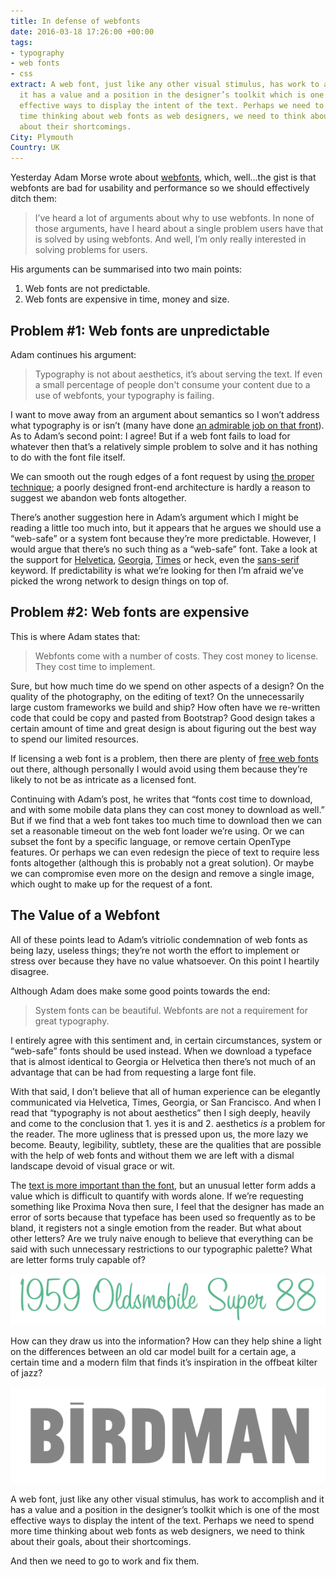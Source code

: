 ```yaml
---
title: In defense of webfonts
date: 2016-03-18 17:26:00 +00:00
tags:
- typography
- web fonts
- css
extract: A web font, just like any other visual stimulus, has work to accomplish and
  it has a value and a position in the designer’s toolkit which is one of the most
  effective ways to display the intent of the text. Perhaps we need to spend more
  time thinking about web fonts as web designers, we need to think about their goals,
  about their shortcomings.
City: Plymouth
Country: UK
---
```


Yesterday Adam Morse wrote about [webfonts](http://mrmrs.io/writing/2016/03/17/webfonts/), which, well...the gist is that webfonts are bad for usability and performance so we should effectively ditch them:

> I’ve heard a lot of arguments about why to use webfonts. In none of those arguments, have I heard about a single problem users have that is solved by using webfonts. And well, I’m only really interested in solving problems for users.

His arguments can be summarised into two main points:

1. Web fonts are not predictable.
2. Web fonts are expensive in time, money and size.


## Problem #1: Web fonts are unpredictable

Adam continues his argument:

> Typography is not about aesthetics, it’s about serving the text. If even a small percentage of people don't consume your content due to a use of webfonts, your typography is failing.

I want to move away from an argument about semantics so I won’t address what typography is or isn’t (many have done [an admirable job on that front](http://practicaltypography.com/what-is-typography.html)). As to Adam’s second point: I agree! But if a web font fails to load for whatever then that’s a relatively simple problem to solve and it has nothing to do with the font file itself.

We can smooth out the rough edges of a font request by using [the proper technique](https://css-tricks.com/loading-web-fonts-with-the-web-font-loader/); a poorly designed front-end architecture is hardly a reason to suggest we abandon web fonts altogether.

There’s another suggestion here in Adam’s argument which I might be reading a little too much into, but it appears that he argues we should use a “web-safe” or a system font because they’re more predictable. However, I would argue that there’s no such thing as a “web-safe” font. Take a look at the support for [Helvetica](http://fontfamily.io/helvetica), [Georgia](http://fontfamily.io/georgia), [Times](http://fontfamily.io/times) or heck, even the [sans-serif](http://fontfamily.io/sans-serif) keyword. If predictability is what we’re looking for then I’m afraid we’ve picked the wrong network to design things on top of.


## Problem #2: Web fonts are expensive

This is where Adam states that:

> Webfonts come with a number of costs. They cost money to license. They cost time to implement.

Sure, but how much time do we spend on other aspects of a design? On the quality of the photography, on the editing of text? On the unnecessarily large custom frameworks we build and ship? How often have we re-written code that could be copy and pasted from Bootstrap? Good design takes a certain amount of time and great design is about figuring out the best way to spend our limited resources. 

If licensing a web font is a problem, then there are plenty of [free web fonts](https://www.google.com/fonts) out there,  although personally I would avoid using them because they’re likely to not be as intricate as a licensed font.

Continuing with Adam’s post, he writes that “fonts cost time to download, and with some mobile data plans they can cost money to download as well.” But if we find that a web font takes too much time to download then we can set a reasonable timeout on the web font loader we’re using. Or we can subset the font by a specific language, or remove certain OpenType features. Or perhaps we can even redesign the piece of text to require less fonts altogether (although this is probably not a great solution). Or maybe we can compromise even more on the design and remove a single image, which ought to make up for the request of a font.

## The Value of a Webfont

All of these points lead to Adam’s vitriolic condemnation of web fonts as being lazy, useless things; they’re not worth the effort to implement or stress over because they have no value whatsoever. On this point I heartily disagree.

Although Adam does make some good points towards the end:

> System fonts can be beautiful.
> Webfonts are not a requirement for great typography.

I entirely agree with this sentiment and, in certain circumstances, system or “web-safe” fonts should be used instead. When we download a typeface that is almost identical to Georgia or Helvetica then there’s not much of an advantage that can be had from requesting a large font file.

With that said, I don’t believe that all of human experience can be elegantly communicated via Helvetica, Times, Georgia, or San Francisco. And when I read that “typography is not about aesthetics” then I sigh deeply, heavily and come to the conclusion that 1. yes it is and 2. aesthetics *is* a problem for the reader. The more ugliness that is pressed upon us, the more lazy we become. Beauty, legibility, subtlety, these are the qualities that are possible with the help of web fonts and without them we are left with a dismal landscape devoid of visual grace or wit.

The [text is more important than the font](https://robinrendle.com/essays/new-web-typography/), but an unusual letter form adds a value which is difficult to quantify with words alone. If we’re requesting something like Proxima Nova then sure, I feel that the designer has made an error of sorts because that typeface has been used so frequently as to be bland, it registers not a single emotion from the reader. But what about other letters? Are we truly naive enough to believe that everything can be said with such unnecessary restrictions to our typographic palette? What are letter forms truly capable of?

![Image of text set in SignPainter by House Industries](/uploads/oldsmobile.png)

How can they draw us into the information? How can they help shine a light on the differences between an old car model built for a certain age, a certain time and a modern film that finds it’s inspiration in the offbeat kilter of jazz?

![birdman.png](/uploads/birdman.png)

A web font, just like any other visual stimulus, has work to accomplish and it has a value and a position in the designer’s toolkit which is one of the most effective ways to display the intent of the text. Perhaps we need to spend more time thinking about web fonts as web designers, we need to think about their goals, about their shortcomings.

And then we need to go to work and fix them.